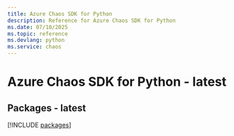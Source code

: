 ```yaml
---
title: Azure Chaos SDK for Python
description: Reference for Azure Chaos SDK for Python
ms.date: 07/10/2025
ms.topic: reference
ms.devlang: python
ms.service: chaos
---
```

# Azure Chaos SDK for Python - latest
## Packages - latest
[!INCLUDE [packages](chaos-index.md)]